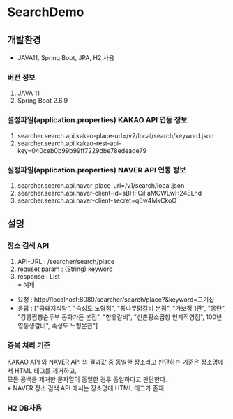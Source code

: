 # SearchDemo

## 개발환경
- JAVA11, Spring Boot, JPA, H2 사용

### 버전 정보
1. JAVA 11
2. Spring Boot 2.6.9 

### 설정파일(application.properties) KAKAO API 연동 정보 
1. searcher.search.api.kakao-place-url=/v2/local/search/keyword.json
2. searcher.search.api.kakao-rest-api-key=040ceb0b99b99ff7229dbe78edeade79

### 설정파일(application.properties) NAVER API 연동 정보
1. searcher.search.api.naver-place-url=/v1/search/local.json
2. searcher.search.api.naver-client-id=sBHFCiFaMCWLwH24ELnd
3. searcher.search.api.naver-client-secret=q6w4MkCkoO


## 설명

### 장소 검색 API
1. API-URL : /searcher/search/place 
2. requset param : (String) keyword
3. response : List<String> <br>
※ 예제 <br>
 - 요청 : http://localhost:8080/searcher/search/place?&keyword=고기집 <br>
 - 응답 : ["금돼지식당", "숙성도 노형점", "통나무닭갈비 본점", "가보정 1관", "몽탄", "강릉짬뽕순두부 동화가든 본점", "향유갈비", "신촌황소곱창 인계직영점", 100년영동생갈비", 숙성도 노형본관"]

### 중복 처리 기준
KAKAO API 와 NAVER API 의 결과값 중 동일한 장소라고 판단하는 기준은 장소명에서 HTML 태그를 제거하고, <br>
모든 공백을 제거한 문자열이 동일한 경우 동일하다고 판단한다. <br>
※ NAVER 장소 검색 API 에서는 장소명에 HTML 태그가 존재<br>


### H2 DB사용
